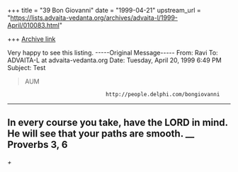 +++
title = "39 Bon Giovanni"
date = "1999-04-21"
upstream_url = "https://lists.advaita-vedanta.org/archives/advaita-l/1999-April/010083.html"

+++
[Archive link](https://lists.advaita-vedanta.org/archives/advaita-l/1999-April/010083.html)

Very happy to see this listing.
-----Original Message-----
From: Ravi <msr at COMCO.COM>
To: ADVAITA-L at advaita-vedanta.org <ADVAITA-L at advaita-vedanta.org>
Date: Tuesday, April 20, 1999 6:49 PM
Subject: Test


>AUM



                                   http://people.delphi.com/bongiovanni
------------------------------------------------------------
  In every course you take, have the LORD in mind. He will see that your
paths are smooth.                  __ Proverbs 3, 6
------------------------------------------------------------
*+*

